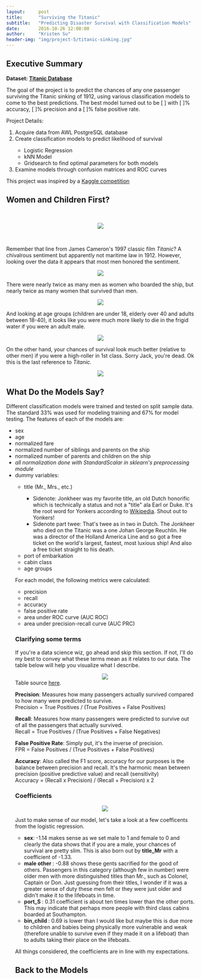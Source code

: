 ```yaml
---
layout:     post
title:      "Surviving the Titanic"
subtitle:   "Predicting Disaster Survival with Classification Models"
date:       2016-10-26 12:00:00
author:     "Kristen Su"
header-img: "img/project-5/titanic-sinking.jpg"
---
```


<div>
<h2 class="section-heading">Executive Summary</h2>

  <p><b> Dataset: <a href="https://www.kaggle.com/c/titanic/data"> Titanic Database</a> </b></p>
  <p> The goal of the project is to predict the chances of any one passenger surviving the Titanic sinking of 1912, using various classification models to come to the best predictions. The best model turned out to be [  ] with [  ]% accuracy, [  ]% precision and a [  ]% false positive rate.
  </p>

  <p>Project Details:
  <ol>
    <li> Acquire data from AWL PostgreSQL database </li>
    <li> Create classification models to predict likelihood of survival </li>
      <ul>
        <li>Logistic Regression</li>
        <li>kNN Model</li>
        <li>Gridsearch to find optimal parameters for both models</li>
      </ul>
    <li> Examine models through confusion matrices and ROC curves </li>
  </ol>

  <p> This project was inspired by a <a href="https://www.kaggle.com/c/titanic)">Kaggle competition</a><br>
  </p>

<h2 class="section-heading">Women and Children First?</h2>
<p><br>
</p>
<p>
</p>

<div align = 'center'>  
    <a href="#">
      <img src="{{ site.baseurl }}/img/project-5/womenchildren.jpg"></a>
</div>

<p><br>
</p>
<p>
</p>

<p> Remember that line from James Cameron's 1997 classic film <i>Titanic</i>? A chivalrous sentiment but apparently not maritime law in 1912. However, looking over the data it appears that most men honored the sentiment.
</p>
<div align = 'center'>  
    <a href="#">
      <img src="{{ site.baseurl }}/img/project-5/class.png"></a>
</div>
<p>There were nearly twice as many men as women who boarded the ship, but nearly twice as many women that survived than men.
</p>
<div align = 'center'>  
    <a href="#">
      <img src="{{ site.baseurl }}/img/project-5/age.png"></a>
</div>
<p>And looking at age groups (children are under 18, elderly over 40 and adults between 18-40), it looks like you were much more likely to die in the frigid water if you were an adult male.<br>
</p>
<div align = 'center'>  
    <a href="#">
      <img src="{{ site.baseurl }}/img/project-5/factorplot1.png"></a>
</div>
<p>On the other hand, your chances of survival look much better (relative to other men) if you were a high-roller in 1st class. Sorry Jack, you're dead. Ok this is the last reference to <i>Titanic.</i>
</p>
<div align = 'center'>  
    <a href="#">
      <img src="{{ site.baseurl }}/img/project-5/giphy.gif"></a>
</div>
<p></p>

<h2 class="section-heading">What Do the Models Say?</h2>
<p></p>
<p></p>

<p>Different classification models were trained and tested on split sample data. The standard 33% was used for modeling training and 67% for model testing. The features of each of the models are:
<ul>
  <li>sex</li>
  <li>age</li>
  <li>normalized fare</li>
  <li>normalized number of siblings and parents on the ship</li>
  <li>normalized number of parents and children on the ship</li>
  <li><i>all normalization done with StandardScalar in sklearn's preprocessing module </i></li>
  <li>dummy variables:</li>
    <ul>
      <li>title (Mr., Mrs., etc.)</li>
        <ul>
          <li>Sidenote: Jonkheer was my favorite title, an old Dutch honorific which is technically a status and not a "title" ala Earl or Duke. It's the root word for Yonkers according to <a href="https://en.wikipedia.org/wiki/Jonkheer">Wikipedia</a>. Shout out to Yonkers! </li>
          <li>Sidenote part twee: That's twee as in two in Dutch. The Jonkheer who died on the Titanic was a one Johan George Reuchlin. He was a director of the Holland America Line and so got a free ticket on the world's largest, fastest, most luxious ship! And also a free ticket straight to his death. 
          </li>
        </ul>
      <li>port of embarkation</li>
      <li>cabin class</li>
      <li>age groups</li>
    </ul>

<p>For each model, the following metrics were calculated:
  <ul>
    <li>precision</li>
    <li>recall</li>
    <li>accuracy</li>
    <li>false positive rate</li>
    <li>area under ROC curve (AUC ROC)</li>
    <li>area under precision-recall curve (AUC PRC)</li>
    </ul>
</p>

<h3>Clarifying some terms</h3>
<p></p>
<p> If you're a data science wiz, go ahead and skip this section. If not, I'll do my best to convey what these terms mean as it relates to our data. The table below will help you visualize what I describe.
</p>

<div align = 'center'>  
    <a href="#">
      <img src="{{ site.baseurl }}/img/project-5/fptable.png"></a>
</div>
Table source <a href= "https://social.msdn.microsoft.com/profile/Andreas+de+Ruiter+%28Microsoft%29">here</a>.

<p><b>Precision</b>: Measures how many passengers actually survived compared to how many were predicted to survive. <br>
Precision = True Positives / (True Positives + False Positives) <br>
</p>

<p><b>Recall</b>: Measures how many passengers were predicted to survive out of all the passengers that actually survived. <br>
Recall = True Positives / (True Positives + False Negatives)<br>
</p>

<p><b>False Positive Rate</b>: Simply put, it's the inverse of precision. <br>
FPR = False Positives / (True Positives + False Positives) <br>
</p>

<p><b>Accuracy</b>: Also called the F1 score, accuracy for our purposes is the balance between precision and recall. It's the harmonic mean between precision (positive predictive value) and recall (sensitivity) <br>
Accuracy = (Recall x Precision) / (Recall + Precision) x 2
</p>

<h3>Coefficients</h3>

<p></p>
<div align = 'center'>  
    <a href="#">
      <img src="{{ site.baseurl }}/img/project-5/coeffs.png"></a>
</div>

<p> Just to make sense of our model, let's take a look at a few coefficents from the logistic regression.
<ul>
  <li><b>sex</b>: -1.14 makes sense as we set male to 1 and female to 0 and clearly the data shows that if you are a male, your chances of survival are pretty slim. This is also born out by <b>title_Mr</b> with a coefficient of -1.33. </li>

  <li><b> male other </b>: -0.88 shows these gents sacrified for the good of others. Passengers in this category (although few in number) were older men with more distinguished titles than Mr., such as Colonel, Captain or Don. Just guessing from their titles, I wonder if it was a greater sense of duty these men felt or they were just older and didn't make it to the lifeboats in time.</li>
  
  <li><b> port_S </b>: 0.31 coefficient is about ten times lower than the other ports. This may indicate that perhaps more people with third class cabins boarded at Southampton.</li>
  
  <li><b> bin_child </b>: 0.69 is lower than I would like but maybe this is due more to children and babies being physically more vulnerable and weak (therefore unable to survive even if they made it on a lifeboat) than to adults taking their place on the lifeboats. </li>
</ul>
<p> All things considered, the coefficients are in line with my expectations.
</p>

<h2 class="section-heading">Back to the Models</h2>
<p></p>
<p></p>
